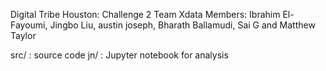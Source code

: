 Digital Tribe Houston: Challenge 2
Team Xdata
Members: Ibrahim El-Fayoumi, Jingbo Liu, austin joseph, Bharath Ballamudi, Sai G and Matthew Taylor

src/ : source code
jn/ : Jupyter notebook for analysis